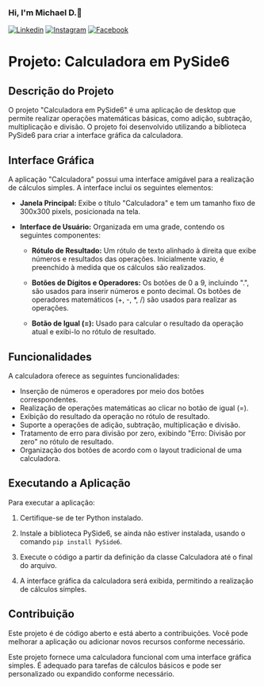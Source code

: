 ### Hi, I'm Michael D.🤙

[![Linkedin](https://img.shields.io/badge/LinkedIn-0077B5?style=for-the-badge&logo=linkedin&logoColor=white)](https://www.linkedin.com/in/michael-douglas-640a11180/)
[![Instagram](https://img.shields.io/badge/Instagram-E4405F?style=for-the-badge&logo=instagram&logoColor=white)](https://www.instagram.com/michael.douglaspdl/)
[![Facebook](https://img.shields.io/badge/Facebook-1877F2?style=for-the-badge&logo=facebook&logoColor=white)](https://web.facebook.com/MikeeD.Cloud9/)


# Projeto: Calculadora em PySide6

## Descrição do Projeto
O projeto "Calculadora em PySide6" é uma aplicação de desktop que permite realizar operações matemáticas básicas, como adição, subtração, multiplicação e divisão. O projeto foi desenvolvido utilizando a biblioteca PySide6 para criar a interface gráfica da calculadora.

## Interface Gráfica
A aplicação "Calculadora" possui uma interface amigável para a realização de cálculos simples. A interface inclui os seguintes elementos:

- **Janela Principal:** Exibe o título "Calculadora" e tem um tamanho fixo de 300x300 pixels, posicionada na tela.

- **Interface de Usuário:** Organizada em uma grade, contendo os seguintes componentes:

  - **Rótulo de Resultado:** Um rótulo de texto alinhado à direita que exibe números e resultados das operações. Inicialmente vazio, é preenchido à medida que os cálculos são realizados.

  - **Botões de Dígitos e Operadores:** Os botões de 0 a 9, incluindo ".", são usados para inserir números e ponto decimal. Os botões de operadores matemáticos (+, -, *, /) são usados para realizar as operações.

  - **Botão de Igual (=):** Usado para calcular o resultado da operação atual e exibi-lo no rótulo de resultado.

## Funcionalidades
A calculadora oferece as seguintes funcionalidades:

- Inserção de números e operadores por meio dos botões correspondentes.
- Realização de operações matemáticas ao clicar no botão de igual (=).
- Exibição do resultado da operação no rótulo de resultado.
- Suporte a operações de adição, subtração, multiplicação e divisão.
- Tratamento de erro para divisão por zero, exibindo "Erro: Divisão por zero" no rótulo de resultado.
- Organização dos botões de acordo com o layout tradicional de uma calculadora.

## Executando a Aplicação
Para executar a aplicação:

1. Certifique-se de ter Python instalado.

2. Instale a biblioteca PySide6, se ainda não estiver instalada, usando o comando `pip install PySide6`.

3. Execute o código a partir da definição da classe Calculadora até o final do arquivo.

4. A interface gráfica da calculadora será exibida, permitindo a realização de cálculos simples.

## Contribuição
Este projeto é de código aberto e está aberto a contribuições. Você pode melhorar a aplicação ou adicionar novos recursos conforme necessário.

Este projeto fornece uma calculadora funcional com uma interface gráfica simples. É adequado para tarefas de cálculos básicos e pode ser personalizado ou expandido conforme necessário.
